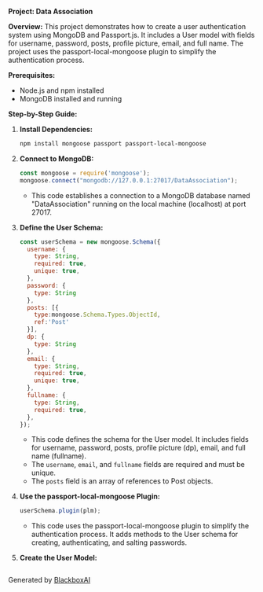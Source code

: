  **Project: Data Association**

**Overview:**
This project demonstrates how to create a user authentication system using MongoDB and Passport.js. It includes a User model with fields for username, password, posts, profile picture, email, and full name. The project uses the passport-local-mongoose plugin to simplify the authentication process.

**Prerequisites:**
- Node.js and npm installed
- MongoDB installed and running

**Step-by-Step Guide:**

1. **Install Dependencies:**
   ```bash
   npm install mongoose passport passport-local-mongoose
   ```

2. **Connect to MongoDB:**
   ```javascript
   const mongoose = require('mongoose');
   mongoose.connect("mongodb://127.0.0.1:27017/DataAssociation");
   ```
   - This code establishes a connection to a MongoDB database named "DataAssociation" running on the local machine (localhost) at port 27017.

3. **Define the User Schema:**
   ```javascript
   const userSchema = new mongoose.Schema({
     username: {
       type: String,
       required: true,
       unique: true,
     },
     password: {
       type: String
     },
     posts: [{
       type:mongoose.Schema.Types.ObjectId,
       ref:'Post'
     }],
     dp: {
       type: String
     },
     email: {
       type: String,
       required: true,
       unique: true,
     },
     fullname: {
       type: String,
       required: true,
     },
   });
   ```
   - This code defines the schema for the User model. It includes fields for username, password, posts, profile picture (dp), email, and full name (fullname).
   - The `username`, `email`, and `fullname` fields are required and must be unique.
   - The `posts` field is an array of references to Post objects.

4. **Use the passport-local-mongoose Plugin:**
   ```javascript
   userSchema.plugin(plm);
   ```
   - This code uses the passport-local-mongoose plugin to simplify the authentication process. It adds methods to the User schema for creating, authenticating, and salting passwords.

5. **Create the User Model:**
   ```javascript

Generated by [BlackboxAI](https://www.blackbox.ai)